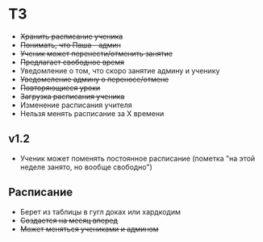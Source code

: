 # ТЗ
- ~~Хранить расписание ученика~~
- ~~Понимать, что Паша - админ~~
- ~~Ученик может перенести/отменить занятие~~
- ~~Предлагает свободное время~~
- Уведомление о том, что скоро занятие админу и ученику
- ~~Уведомеление админу о переносе/отмене~~
- ~~Повторяющиеся уроки~~
- ~~Загрузка расписания ученика~~
- Изменение расписания учителя
- Нельзя менять расписание за Х времени

## v1.2
- Ученик может поменять постоянное расписание (пометка "на этой неделе занято, но вообще свободно")

## Расписание
- Берет из таблицы в гугл доках или хардкодим
- ~~Создается на месяц вперед~~
- ~~Может меняться учениками и админом~~
